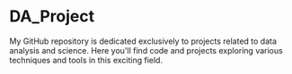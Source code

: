 # DA_Project
My GitHub repository is dedicated exclusively to projects related to data analysis and science. Here you'll find code and projects exploring various techniques and tools in this exciting field.
